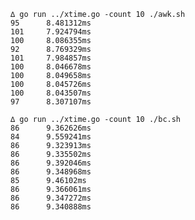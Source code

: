     ∆ go run ../xtime.go -count 10 ./awk.sh
    95      8.481312ms
    101     7.924794ms
    100     8.086355ms
    92      8.769329ms
    101     7.984857ms
    100     8.046678ms
    100     8.049658ms
    100     8.045726ms
    100     8.043507ms
    97      8.307107ms

    ∆ go run ../xtime.go -count 10 ./bc.sh
    86      9.362626ms
    84      9.559241ms
    86      9.323913ms
    86      9.335502ms
    86      9.392046ms
    86      9.348968ms
    85      9.46102ms
    86      9.366061ms
    86      9.347272ms
    86      9.340888ms
